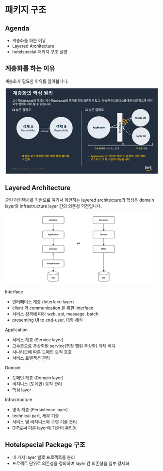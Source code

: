 # 패키지 구조

## Agenda

- 계층화를 하는 이유
- Layered Architecture
- hotelspecial 패키지 구조 설명

## 계층화를 하는 이유

계층화가 필요한 이유를 알아봅니다.

![layered.png](./assets/layered.png)

## Layered Architecture

클린 아키텍처를 기반으로 여기서 제안하는 layered architecture의 핵심은 domain layer와 infrastructure layer 간의 의존성 역전입니다.

![layered-2.png](./assets/layered-2.png)

Interface

- 인터페이스 계층 (Interface layer)
- client 와 communication 을 위한 interface
- 서비스 성격에 따라 web, api, message, batch
- presenting UI to end-user, 대화 해석

Application

- 서비스 계층 (Service layer)
- 고수준으로 추상화된 service(특정 행위 추상화) 객체 배치
- 시나리오에 따른 도메인 로직 호출
- 서비스 트랜잭션 관리

Domain

- 도메인 계층 (Domain layer)
- 비지니스 (도메인) 로직 관리
- 핵심 layer

Infrastructure

- 영속 계층 (Persistence layer)
- technical part, 세부 기술
- 서비스 및 비지니스와 구현 기술 분리
- DIP로써 다른 layer에 기술이 주입됨

## Hotelspecial Package 구조

- 네 가지 layer 별로 프로젝트를 분리
- 프로젝트 단위로 의존성을 정의하여 layer 간 의존성을 일부 강제화
